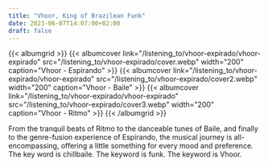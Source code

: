 ```yaml
---
title: "Vhoor, King of Brazilean Funk"
date: 2023-06-07T14:07:00+02:00
draft: false
---
```



{{< albumgrid >}}
  {{< albumcover link="/listening_to/vhoor-expirado/vhoor-expirado" src="/listening_to/vhoor-expirado/cover.webp" width="200" caption="Vhoor - Espirando" >}}
  {{< albumcover link="/listening_to/vhoor-expirado/vhoor-expirado" src="/listening_to/vhoor-expirado/cover2.webp" width="200" caption="Vhoor - Baile" >}}
  {{< albumcover link="/listening_to/vhoor-expirado/vhoor-expirado" src="/listening_to/vhoor-expirado/cover3.webp" width="200" caption="Vhoor - Ritmo" >}}
{{< /albumgrid >}}


From the tranquil beats of Ritmo to the danceable tunes of Baile, and finally to the genre-fusion experience of Espirando, the musical journey is all-encompassing, offering a little something for every mood and preference.
The key word is chillbaile. The keyword is funk. The keyword is Vhoor.
